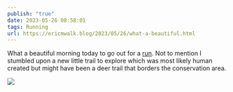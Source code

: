 ```yaml
---
publish: "true"
date: 2023-05-26 08:58:01
tags: Running
url: https://ericmwalk.blog/2023/05/26/what-a-beautiful.html
---
```


What a beautiful morning today to go out for a [run](https://strava.com/activities/9143416115). Not to mention I stumbled upon a new little trail to explore which was most likely human created but might have been a deer trail that borders the conservation area.

![](https://ericmwalk.blog/uploads/2023/8014d12dd8.jpg)